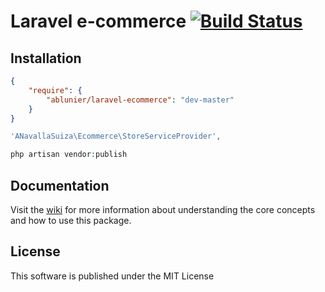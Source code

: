 # Laravel e-commerce [![Build Status](https://travis-ci.org/ablunier/laravel-ecommerce.svg?branch=master)](https://travis-ci.org/ablunier/laravel-ecommerce)

## Installation

```json
{
    "require": {
        "ablunier/laravel-ecommerce": "dev-master"
    }
}
```

```php
'ANavallaSuiza\Ecommerce\StoreServiceProvider',
```

```php
php artisan vendor:publish
```

## Documentation

Visit the [wiki](https://github.com/ablunier/laravel-ecommerce/wiki) for more information about understanding the core concepts and how to use this package.

## License

This software is published under the MIT License
